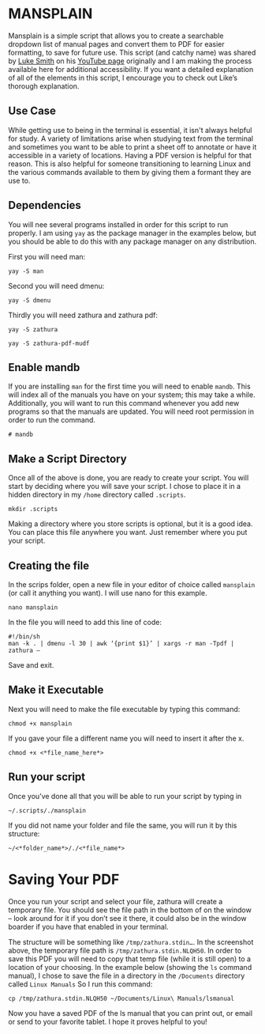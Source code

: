 # MANSPLAIN

Mansplain is a simple script that allows you to create a searchable dropdown list of manual pages and convert them to PDF for easier formatting, to save for future use. This script (and catchy name) was shared by [Luke Smith](https://github.com/LukeSmithxyz) on his [YouTube page](https://www.youtube.com/watch?v=8E8sUNHdzG8&t=4s) originally and I am making the process available here for additional accessibility. If you want a detailed explanation of all of the elements in this script, I encourage you to check out Like’s thorough explanation.

## Use Case

While getting use to being in the terminal is essential, it isn't always helpful for study. A variety of limitations arise when studying text from the terminal and sometimes you want to be able to print a sheet off to annotate or have it accessible in a variety of locations. Having a PDF version is helpful for that reason. This is also helpful for someone transitioning to learning Linux and the various commands available to them by giving them a formant they are use to.

## Dependencies

You will nee several programs installed in order for this script to run properly. I am using ```yay``` as the package manager in the examples below, but you should be able to do this with any package manager on any distribution.

First you will need man:

```
yay -S man 
```

Second you will need dmenu:

```
yay -S dmenu
```

Thirdly you will need zathura and zathura pdf:

```
yay -S zathura 
```

```
yay -S zathura-pdf-mudf
```

## Enable mandb
If you are installing ```man``` for the first time you will need to enable ```mandb```. This will index all of the manuals you have on your system; this may take a while. Additionally, you will want to run this command whenever you add new programs so that the manuals are updated. You will need root permission in order to run the command.
```
# mandb
```
## Make a Script Directory

Once all of the above is done, you are ready to create your script. You will start by deciding where you will save your script. I chose to place it in a hidden directory in my ```/home``` directory called ```.scripts```. 
```
mkdir .scripts
```
Making a directory where you store scripts is optional, but it is a good idea. You can place this file anywhere you want. Just remember where you put your script.

## Creating the file

In the scrips folder, open a new file in your editor of choice called ```mansplain``` (or call it anything you want). I will use nano for this example.

```
nano mansplain
```

In the file you will need to add this line of code:

```
#!/bin/sh
man -k . | dmenu -l 30 | awk ‘{print $1}’ | xargs -r man -Tpdf | zathura –
```
Save and exit.

## Make it Executable
Next you will need to make the file executable by typing this command:

```
chmod +x mansplain 
```
If you gave your file a different name you will need to insert it after the x.

```
chmod +x <*file_name_here*>
```

## Run your script
Once you’ve done all that you will be able to run your script by typing in 

```
~/.scripts/./mansplain
```

If you did not name your folder and file the same, you will run it by this structure:

```
~/<*folder_name*>/./<*file_name*>
```
# Saving Your PDF

Once you run your script and select your file, zathura will create a temporary file. You should see the file path in the bottom of on the window – look around for it if you don’t see it there, it could also be in the window boarder if you have that enabled in your terminal. 

The structure will be something like ```/tmp/zathura.stdin…```. In the screenshot above, the temporary file path is ```/tmp/zathura.stdin.NLQH50```. In order to save this PDF you will need to copy that temp file (while it is still open) to a location of your choosing. In the example below (showing the ```ls``` command manual), I chose to save the file in a directory in the ```/Documents``` directory called ```Linux Manuals``` So I run this command:

```
cp /tmp/zathura.stdin.NLQH50 ~/Documents/Linux\ Manuals/lsmanual
```
Now you have a saved PDF of the ls manual that you can print out, or email or send to your favorite tablet. I hope it proves helpful to you!
